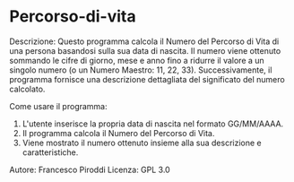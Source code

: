# Percorso-di-vita

Descrizione:
Questo programma calcola il Numero del Percorso di Vita di una persona basandosi sulla sua data di nascita.
Il numero viene ottenuto sommando le cifre di giorno, mese e anno fino a ridurre il valore a un singolo
numero (o un Numero Maestro: 11, 22, 33). 
Successivamente, il programma fornisce una descrizione dettagliata del significato del numero calcolato.

Come usare il programma:
1. L'utente inserisce la propria data di nascita nel formato GG/MM/AAAA.
2. Il programma calcola il Numero del Percorso di Vita.
3. Viene mostrato il numero ottenuto insieme alla sua descrizione e caratteristiche.

Autore: Francesco Piroddi
Licenza: GPL 3.0
